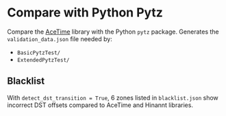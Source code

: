 # Compare with Python Pytz

Compare the [AceTime](https://github.com/bxparks/AceTime) library with  the
Python `pytz` package.
Generates the `validation_data.json` file needed by:

* `BasicPytzTest/`
* `ExtendedPytzTest/`

## Blacklist

With `detect_dst_transition = True`, 6 zones listed in `blacklist.json` show
incorrect DST offsets compared to AceTime and Hinannt libraries.
